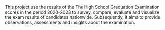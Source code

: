 This project use the results of the The High School Graduation Examination scores in the period 2020-2023 to survey, compare, evaluate and visualize the exam results of candidates nationwide. Subsequently, it aims to provide observations, assessments and insights about the examination.
